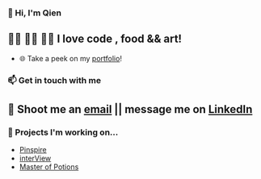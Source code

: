### 👋 Hi, I'm Qien 
## :technologist: :cook: :artist: I love code , food && art! 
- :globe_with_meridians: Take a peek on my [portfolio][portfolio]!

### 📫 Get in touch with me
## :email: Shoot me an [email](mailto:lunde@adobe.com?subject=[GitHub]) || message me on [LinkedIn][linkedin]

### 🔭 Projects I'm working on... 
- [Pinspire](https://github.com/qienzgao/Pinspire)
- [interView](https://github.com/qienzgao/interView)
- [Master of Potions](https://github.com/qienzgao/Master-of-Potions)
<!--
**qienzgao/qienzgao** is a ✨ _special_ ✨ repository because its `README.md` (this file) appears on your GitHub profile.

Here are some ideas to get you started:

- 🔭 I’m currently working on ...
- 🌱 I’m currently learning at ...
- 👯 I’m looking to collaborate on ...
- 🤔 I’m looking for help with ...
- 💬 Ask me about ...
- 📫 How to reach me: ...
- 😄 Pronouns: ...
- ⚡ Fun fact: ...
-->

<br/>
<br/>

[portfolio]: http://qiengao.com
[linkedin]: https://www.linkedin.com/in/qiengao/



